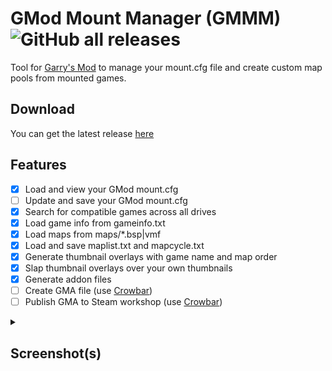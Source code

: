 # GMod Mount Manager (GMMM) ![GitHub all releases](https://img.shields.io/github/downloads/Bluscream/GMod-Mount-Manager/total)

Tool for [Garry's Mod](https://store.steampowered.com/app/4000/Garrys_Mod/) to manage your mount.cfg file and create custom map pools from mounted games.

## Download

You can get the latest release [here](https://github.com/Bluscream/GMod-Mount-Manager/releases/)

## Features

- [x] Load and view your GMod mount.cfg
- [ ] Update and save your GMod mount.cfg
- [x] Search for compatible games across all drives
- [x] Load game info from gameinfo.txt
- [x] Load maps from maps/\*.bsp|vmf
- [x] Load and save maplist.txt and mapcycle.txt
- [x] Generate thumbnail overlays with game name and map order
- [x] Slap thumbnail overlays over your own thumbnails
- [x] Generate addon files
- [ ] Create GMA file (use [Crowbar](https://steamcommunity.com/sharedfiles/filedetails/?id=2003940195))
- [ ] Publish GMA to Steam workshop (use [Crowbar](https://steamcommunity.com/sharedfiles/filedetails/?id=2003940195))

<details>
  
<summary><h2>Screenshot(s)</h2></summary>

![](https://i.imgur.com/fXI8300.png)
![](https://i.imgur.com/PbQuJrh.png)

</details
